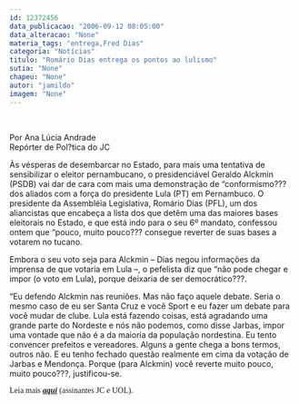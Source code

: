 ```yaml
---
id: 12372456
data_publicacao: "2006-09-12 08:05:00"
data_alteracao: "None"
materia_tags: "entrega,Fred Dias"
categoria: "Notícias"
titulo: "Romário Dias entrega os pontos ao lulismo"
sutia: "None"
chapeu: "None"
autor: "jamildo"
imagem: "None"
---
```

<p>&nbsp;</p>

<p>Por Ana L&uacute;cia Andrade<br />Rep&oacute;rter de Pol?tica do JC</p>

<p>&Agrave;s v&eacute;speras de desembarcar no Estado, para mais uma tentativa de sensibilizar o eleitor pernambucano, o presidenci&aacute;vel Geraldo Alckmin (PSDB) vai dar de cara com mais uma demonstra&ccedil;&atilde;o de &ldquo;conformismo??? dos aliados com a for&ccedil;a do presidente Lula (PT) em Pernambuco. O presidente da Assembl&eacute;ia Legislativa, Rom&aacute;rio Dias (PFL), um dos aliancistas que encabe&ccedil;a a lista dos que det&ecirc;m uma das maiores bases eleitorais no Estado, e que est&aacute; indo para o seu 6&ordm; mandato, confessou ontem que &ldquo;pouco, muito pouco??? consegue reverter de suas bases a votarem no tucano.</p>

<p>Embora o seu voto seja para Alckmin &ndash; Dias negou informa&ccedil;&otilde;es da imprensa de que votaria em Lula &ndash;, o pefelista diz que &ldquo;n&atilde;o pode chegar e impor (o voto em Lula), porque deixaria de ser democr&aacute;tico???.</p>

<p>&ldquo;Eu defendo Alckmin nas reuni&otilde;es. Mas n&atilde;o fa&ccedil;o aquele debate. Seria o mesmo caso de eu ser Santa Cruz e voc&ecirc; Sport e eu fazer um debate para voc&ecirc; mudar de clube. Lula est&aacute; fazendo coisas, est&aacute; agradando uma grande parte do Nordeste e n&oacute;s n&atilde;o podemos, como disse Jarbas, impor uma vontade que n&atilde;o &eacute; a da maioria da popula&ccedil;&atilde;o nordestina. Eu tento convencer prefeitos e vereadores. Alguns a gente chega a bons termos, outros n&atilde;o. E eu tenho fechado quest&atilde;o realmente em cima da vota&ccedil;&atilde;o de Jarbas e Mendon&ccedil;a. Porque (para Alckmin) voc&ecirc; reverte muito pouco, muito pouco???, justificou-se.</p>

<p><span style="font-family: Verdana;">Leia mais <a href="#"><strong><em>aqui</em></strong></a> (assinantes JC e UOL).</span></p>

